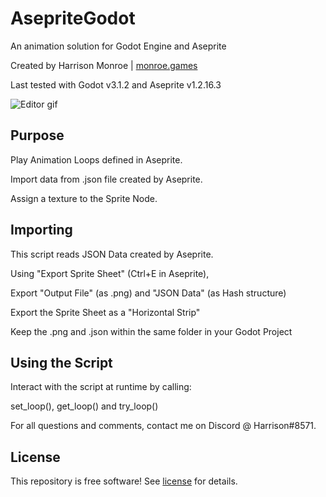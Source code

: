 # AsepriteGodot
An animation solution for Godot Engine and Aseprite

Created by Harrison Monroe | [monroe.games](http://monroe.games/)

Last tested with Godot v3.1.2 and Aseprite v1.2.16.3

![Editor gif](media/editor.gif)

## Purpose
Play Animation Loops defined in Aseprite.

Import data from .json file created by Aseprite.

Assign a texture to the Sprite Node.

## Importing
This script reads JSON Data created by Aseprite.

Using "Export Sprite Sheet" (Ctrl+E in Aseprite),

Export "Output File" (as .png) and "JSON Data" (as Hash structure)

Export the Sprite Sheet as a "Horizontal Strip"

Keep the .png and .json within the same folder in your Godot Project

## Using the Script
Interact with the script at runtime by calling:

set_loop(), get_loop() and try_loop()

For all questions and comments, contact me on Discord @ Harrison#8571.


## License
This repository is free software! See [license](license) for details.
